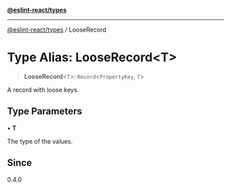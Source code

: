 [**@eslint-react/types**](../README.md)

***

[@eslint-react/types](../README.md) / LooseRecord

# Type Alias: LooseRecord\<T\>

> **LooseRecord**\<`T`\>: `Record`\<`PropertyKey`, `T`\>

A record with loose keys.

## Type Parameters

• **T**

The type of the values.

## Since

0.4.0
